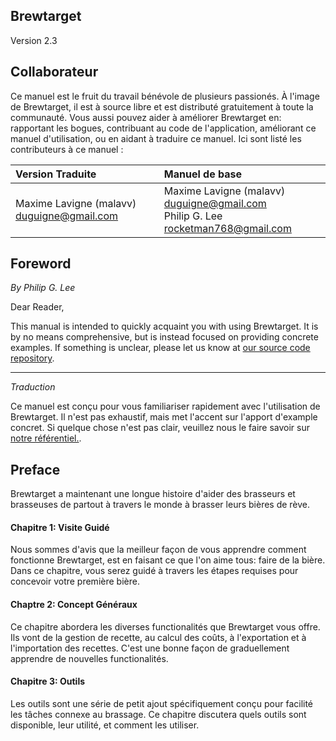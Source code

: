 Brewtarget
----------
Version 2.3

## Collaborateur
Ce manuel est le fruit du travail bénévole de plusieurs passionés. À l'image de Brewtarget, il est à source libre et est distributé gratuitement à toute la communauté. Vous aussi pouvez aider à améliorer Brewtarget en: rapportant les bogues, contribuant au code de l'application, améliorant ce manuel d'utilisation, ou en aidant à traduire ce manuel. Ici sont listé les contributeurs à ce manuel :

| Version Traduite  | Manuel de base |
| :----------------  | :---------- |
|  Maxime Lavigne (malavv) <duguigne@gmail.com> | Maxime Lavigne (malavv) <duguigne@gmail.com><br/> Philip G. Lee <rocketman768@gmail.com> |

## Foreword
*By Philip G. Lee*

Dear Reader,

This manual is intended to quickly acquaint you with using Brewtarget. It is by no means comprehensive, but is instead focused on providing concrete examples. If something is unclear, please let us know at
[our source code repository](https://github.com/Brewtarget/manual).

***
*Traduction*

Ce manuel est conçu pour vous familiariser rapidement avec l'utilisation de Brewtarget. Il n'est pas exhaustif, mais met l'accent sur l'apport d'example concret. Si quelque chose n'est pas clair, veuillez nous le faire savoir sur [notre référentiel.](https://github.com/Brewtarget/manual).

## Preface
Brewtarget a maintenant une longue histoire d'aider des brasseurs et brasseuses de partout à travers le monde à brasser leurs bières de rève.

#### Chapitre 1: Visite Guidé
Nous sommes d'avis que la meilleur façon de vous apprendre comment fonctionne Brewtarget, est en faisant ce que l'on aime tous: faire de la bière. Dans ce chapitre, vous serez guidé à travers les étapes requises pour concevoir votre première bière.

#### Chaptre 2: Concept Généraux
Ce chapitre abordera les diverses functionalités que Brewtarget vous offre. Ils vont de la gestion de recette, au calcul des coûts, à l'exportation et à l'importation des recettes. C'est une bonne façon de graduellement apprendre de nouvelles functionalités.

#### Chapitre 3: Outils
Les outils sont une série de petit ajout spécifiquement conçu pour facilité les tâches connexe au brassage. Ce chapitre discutera quels outils sont disponible, leur utilité, et comment les utiliser.